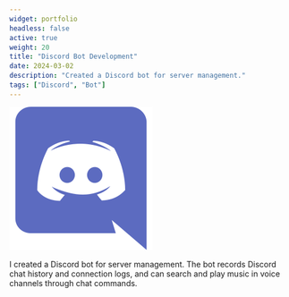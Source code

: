 ```yaml
---
widget: portfolio
headless: false
active: true
weight: 20
title: "Discord Bot Development"
date: 2024-03-02
description: "Created a Discord bot for server management."
tags: ["Discord", "Bot"]
---
```


![alt text](static\images\project2.png)

I created a Discord bot for server management. The bot records Discord chat history and connection logs, and can search and play music in voice channels through chat commands.

